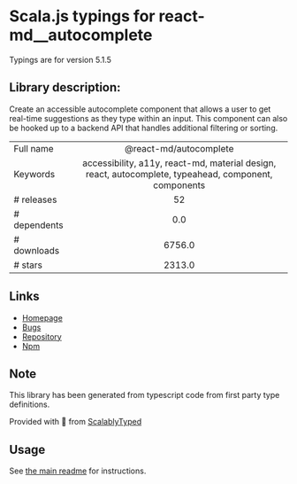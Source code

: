 
# Scala.js typings for react-md__autocomplete

Typings are for version 5.1.5

## Library description:
Create an accessible autocomplete component that allows a user to get real-time suggestions as they type within an input. This component can also be hooked up to a backend API that handles additional filtering or sorting.

|                    |                 |
| ------------------ | :-------------: |
| Full name          | @react-md/autocomplete |
| Keywords           | accessibility, a11y, react-md, material design, react, autocomplete, typeahead, component, components |
| # releases         | 52 |
| # dependents       | 0.0 |
| # downloads        | 6756.0 |
| # stars            | 2313.0 |

## Links
- [Homepage](https://react-md.dev/packages/autocomplete/demos)
- [Bugs](https://github.com/mlaursen/react-md/issues)
- [Repository](https://github.com/mlaursen/react-md)
- [Npm](https://www.npmjs.com/package/%40react-md%2Fautocomplete)
    


## Note
This library has been generated from typescript code from first party type definitions.

Provided with :purple_heart: from [ScalablyTyped](https://github.com/oyvindberg/ScalablyTyped)

## Usage
See [the main readme](../../readme.md) for instructions.



